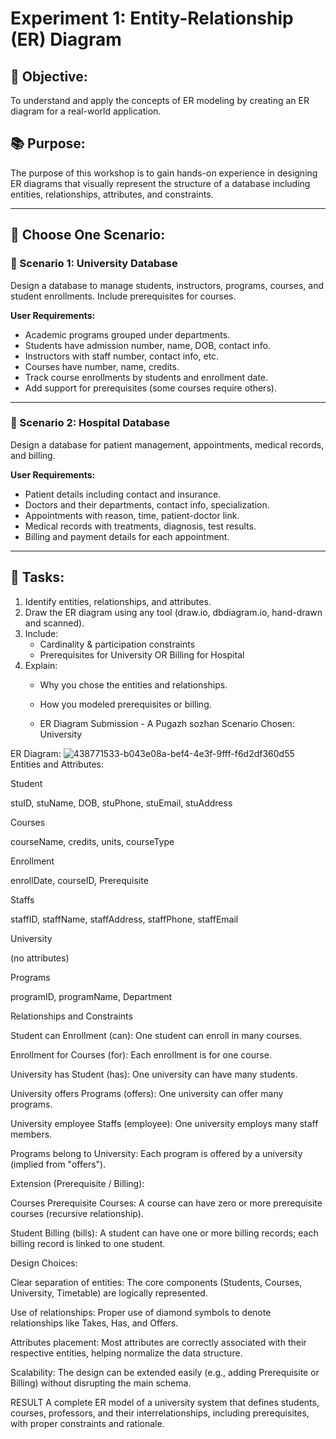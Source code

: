 # Experiment 1: Entity-Relationship (ER) Diagram

## 🎯 Objective:
To understand and apply the concepts of ER modeling by creating an ER diagram for a real-world application.

## 📚 Purpose:
The purpose of this workshop is to gain hands-on experience in designing ER diagrams that visually represent the structure of a database including entities, relationships, attributes, and constraints.

---

## 🧪 Choose One Scenario:

### 🔹 Scenario 1: University Database
Design a database to manage students, instructors, programs, courses, and student enrollments. Include prerequisites for courses.

**User Requirements:**
- Academic programs grouped under departments.
- Students have admission number, name, DOB, contact info.
- Instructors with staff number, contact info, etc.
- Courses have number, name, credits.
- Track course enrollments by students and enrollment date.
- Add support for prerequisites (some courses require others).

---

### 🔹 Scenario 2: Hospital Database
Design a database for patient management, appointments, medical records, and billing.

**User Requirements:**
- Patient details including contact and insurance.
- Doctors and their departments, contact info, specialization.
- Appointments with reason, time, patient-doctor link.
- Medical records with treatments, diagnosis, test results.
- Billing and payment details for each appointment.

---

## 📝 Tasks:
1. Identify entities, relationships, and attributes.
2. Draw the ER diagram using any tool (draw.io, dbdiagram.io, hand-drawn and scanned).
3. Include:
   - Cardinality & participation constraints
   - Prerequisites for University OR Billing for Hospital
4. Explain:
   - Why you chose the entities and relationships.
   - How you modeled prerequisites or billing.
  
   - ER Diagram Submission - A Pugazh sozhan
Scenario Chosen:
University

ER Diagram:
![438771533-b043e08a-bef4-4e3f-9fff-f6d2df360d55](https://github.com/user-attachments/assets/9c93f7a8-3dd0-4281-81b0-d1449d322363)
Entities and Attributes:

Student

stuID, stuName, DOB, stuPhone, stuEmail, stuAddress

Courses

courseName, credits, units, courseType

Enrollment

enrollDate, courseID, Prerequisite

Staffs

staffID, staffName, staffAddress, staffPhone, staffEmail

University

(no attributes)

Programs

programID, programName, Department

Relationships and Constraints

Student can Enrollment (can): One student can enroll in many courses.

Enrollment for Courses (for): Each enrollment is for one course.

University has Student (has): One university can have many students.

University offers Programs (offers): One university can offer many programs.

University employee Staffs (employee): One university employs many staff members.

Programs belong to University: Each program is offered by a university (implied from "offers").

Extension (Prerequisite / Billing):

Courses Prerequisite Courses: A course can have zero or more prerequisite courses (recursive relationship).

Student Billing (bills): A student can have one or more billing records; each billing record is linked to one student.

Design Choices:

Clear separation of entities: The core components (Students, Courses, University, Timetable) are logically represented.

Use of relationships: Proper use of diamond symbols to denote relationships like Takes, Has, and Offers.

Attributes placement: Most attributes are correctly associated with their respective entities, helping normalize the data structure.

Scalability: The design can be extended easily (e.g., adding Prerequisite or Billing) without disrupting the main schema.

RESULT
A complete ER model of a university system that defines students, courses, professors, and their interrelationships, including prerequisites, with proper constraints and rationale.
